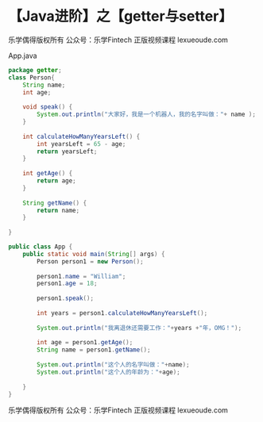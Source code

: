 # 【Java进阶】之【getter与setter】



乐学偶得版权所有  公众号：乐学Fintech  正版视频课程 lexueoude.com



App.java

```java
package getter;
class Person{
	String name;
	int age;
	
	void speak() {
		System.out.println("大家好，我是一个机器人，我的名字叫做："+ name );
	}
	
	int calculateHowManyYearsLeft() {
		int yearsLeft = 65 - age;
		return yearsLeft;
	}
	
	int getAge() {
		return age;
	}
	
	String getName() {
		return name;
	}
	
}

public class App {
	public static void main(String[] args) {
		Person person1 = new Person();
		
		person1.name = "William";
		person1.age = 18;
		
		person1.speak();
		
		int years = person1.calculateHowManyYearsLeft();
		
		System.out.println("我离退休还需要工作："+years +"年，OMG！");
		
		int age = person1.getAge();
		String name = person1.getName();
		
		System.out.println("这个人的名字叫做："+name);
		System.out.println("这个人的年龄为："+age);
	
	}
}

```



乐学偶得版权所有  公众号：乐学Fintech  正版视频课程 lexueoude.com

 



